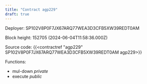 ```yaml
---
title: "Contract agp229"
draft: true
---
```

Deployer: SP102V8P0F7JX67ARQ77WEA3D3CFB5XW39REDT0AM


 



Block height: 152705 (2024-06-04T11:58:36.000Z)

Source code: {{<contractref "agp229" SP102V8P0F7JX67ARQ77WEA3D3CFB5XW39REDT0AM agp229>}}

Functions:

* mul-down _private_
* execute _public_
